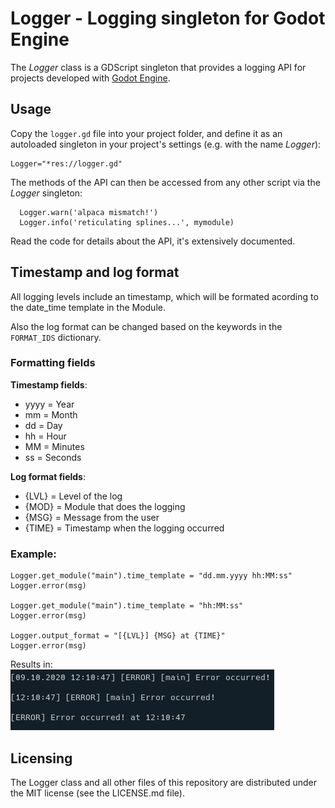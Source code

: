 Logger - Logging singleton for Godot Engine
===========================================

The *Logger* class is a GDScript singleton that provides a logging API for
projects developed with [Godot Engine](https://godotengine.org).

Usage
-----

Copy the `logger.gd` file into your project folder, and define it as an autoloaded
singleton in your project's settings (e.g. with the name *Logger*):
```
Logger="*res://logger.gd"
```

The methods of the API can then be accessed from any other script via the *Logger*
singleton:
```
  Logger.warn('alpaca mismatch!')
  Logger.info('reticulating splines...', mymodule)
```

Read the code for details about the API, it's extensively documented.

## Timestamp and log format
All logging levels include an timestamp, which will be formated acording to the date_time template in the Module.

Also the log format can be changed based on the keywords in the `FORMAT_IDS` dictionary.

### Formatting fields
**Timestamp fields**:
* yyyy = Year
* mm = Month
* dd = Day
* hh = Hour
* MM = Minutes
* ss = Seconds

**Log format fields**:
* {LVL}  = Level of the log
* {MOD}  = Module that does the logging
* {MSG}  = Message from the user
* {TIME} = Timestamp when the logging occurred

### Example:
```gdscript
Logger.get_module("main").time_template = "dd.mm.yyyy hh:MM:ss"
Logger.error(msg)

Logger.get_module("main").time_template = "hh:MM:ss"
Logger.error(msg)

Logger.output_format = "[{LVL}] {MSG} at {TIME}"
Logger.error(msg)
```
Results in: \
![Different log formats](/img/log_formating.png)





Licensing
---------

The Logger class and all other files of this repository are distributed under the
MIT license (see the LICENSE.md file).
